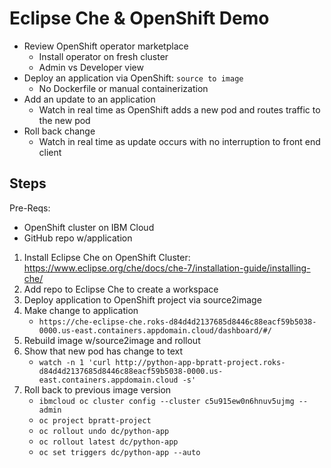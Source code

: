 # Eclipse Che & OpenShift Demo

- Review OpenShift operator marketplace
    - Install operator on fresh cluster
    - Admin vs Developer view
- Deploy an application via OpenShift: `source to image`
    - No Dockerfile or manual containerization
- Add an update to an application
    - Watch in real time as OpenShift adds a new pod and routes traffic to the new pod
- Roll back change
    - Watch in real time as update occurs with no interruption to front end client


## Steps
Pre-Reqs:
- OpenShift cluster on IBM Cloud
- GitHub repo w/application


1. Install Eclipse Che on OpenShift Cluster: https://www.eclipse.org/che/docs/che-7/installation-guide/installing-che/
2. Add repo to Eclipse Che to create a workspace
2. Deploy application to OpenShift project via source2image
3. Make change to application
    - `https://che-eclipse-che.roks-d84d4d2137685d8446c88eacf59b5038-0000.us-east.containers.appdomain.cloud/dashboard/#/`
4. Rebuild image w/source2image and rollout
5. Show that new pod has change to text
    - `watch -n 1 'curl http://python-app-bpratt-project.roks-d84d4d2137685d8446c88eacf59b5038-0000.us-east.containers.appdomain.cloud -s'`
6. Roll back to previous image version
    - `ibmcloud oc cluster config --cluster c5u915ew0n6hnuv5ujmg --admin`
    - `oc project bpratt-project`
    - `oc rollout undo dc/python-app`
    - `oc rollout latest dc/python-app`
    - `oc set triggers dc/python-app --auto`